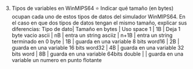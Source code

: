 3. Tipos de variables en WinMIPS64 ⭐
Indicar qué tamaño (en bytes) ocupan cada uno de estos tipos de datos del simulador WinMIPS64. En el caso en que
dos tipos de datos tengan el mismo tamaño, explicar sus diferencias:
Tipo de dato| Tamaño en bytes |     Uso
space 1     | 1B              |     Deja 1 byte vacio
ascii       | nB              |     entra un string 
asciiz      | n+1B            |     entra un string terminado en 0
byte        | 1B              |     guarda en una variable 8 bits
word16      | 2B              |     guarda en una variable 16 bits
word32      | 4B              |     guarda en una variable 32 bits
word        | 8B              |     guarda en una variable 64bits
double      |                 |     guarda en una variable un numero en punto flotante